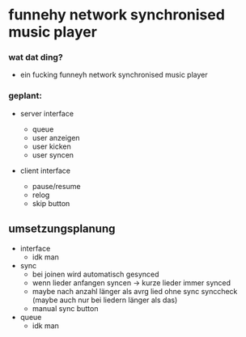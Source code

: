 # funnehy network synchronised music player
### wat dat ding?
* ein fucking funneyh network synchronised music player
### geplant:
* server interface
   * queue 
   * user anzeigen 
   * user kicken
   *  user syncen
   
* client interface
  * pause/resume
  * relog
  * skip button
  
## umsetzungsplanung
* interface
  * idk man
* sync
  * bei joinen wird automatisch gesynced
  * wenn lieder anfangen syncen -> kurze lieder immer synced
  * maybe nach anzahl länger als avrg lied ohne sync synccheck (maybe auch nur bei liedern länger als das)
  * manual sync button
* queue
  * idk man 
